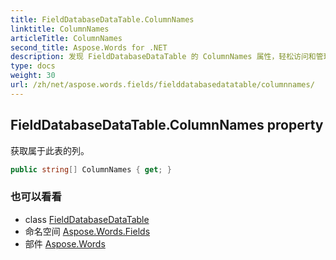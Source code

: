 ```yaml
---
title: FieldDatabaseDataTable.ColumnNames
linktitle: ColumnNames
articleTitle: ColumnNames
second_title: Aspose.Words for .NET
description: 发现 FieldDatabaseDataTable 的 ColumnNames 属性，轻松访问和管理表列，从而增强数据组织和分析。
type: docs
weight: 30
url: /zh/net/aspose.words.fields/fielddatabasedatatable/columnnames/
---
```

## FieldDatabaseDataTable.ColumnNames property

获取属于此表的列。

```csharp
public string[] ColumnNames { get; }
```

### 也可以看看

* class [FieldDatabaseDataTable](../)
* 命名空间 [Aspose.Words.Fields](../../../aspose.words.fields/)
* 部件 [Aspose.Words](../../../)
